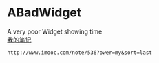 # ABadWidget
A very poor Widget showing time <br>
[我的笔记](http://www.imooc.com/note/536?ower=my&sort=last)

    http://www.imooc.com/note/536?ower=my&sort=last
